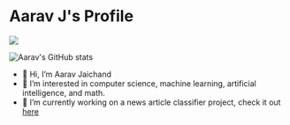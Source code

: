 # Aarav J's Profile
![](https://komarev.com/ghpvc/?username=aaravjaichand&color=blue)

![Aarav's GitHub stats](https://github-readme-stats.vercel.app/api?username=aaravjaichand&show_icons=true&theme=cobalt)


- 👋 Hi, I’m Aarav Jaichand
- 👀 I’m interested in computer science, machine learning, artificial intelligence, and math. 
- 🌱 I’m currently working on a news article classifier project, check it out [here](https://github.com/aaravjaichand/News-Article-Classifier)






<!---
aj4130/aj4130 is a ✨ special ✨ repository because its `README.md` (this file) appears on your GitHub profile.
You can click the Preview link to take a look at your changes.
--->
